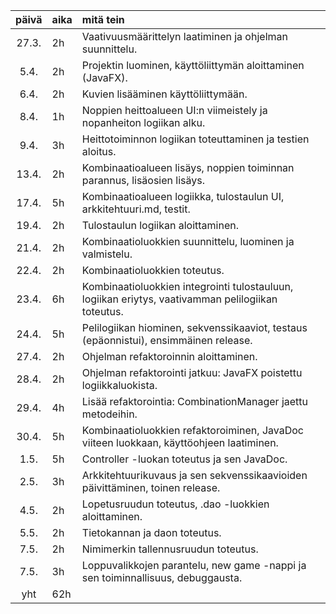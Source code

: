 
| päivä | aika | mitä tein  |
| :----:|:-----| :-----|
| 27.3. | 2h    | Vaativuusmäärittelyn laatiminen ja ohjelman suunnittelu. |
| 5.4. | 2h    | Projektin luominen, käyttöliittymän aloittaminen (JavaFX). |
| 6.4. | 2h    | Kuvien lisääminen käyttöliittymään. |
| 8.4. | 1h    | Noppien heittoalueen UI:n viimeistely ja nopanheiton logiikan alku. |
| 9.4. | 3h    | Heittotoiminnon logiikan toteuttaminen ja testien aloitus. |
| 13.4. | 2h    | Kombinaatioalueen lisäys, noppien toiminnan parannus, lisäosien lisäys. |
| 17.4. | 5h    | Kombinaatioalueen logiikka, tulostaulun UI, arkkitehtuuri.md, testit. |
| 19.4. | 2h    | Tulostaulun logiikan aloittaminen. |
| 21.4. | 2h    | Kombinaatioluokkien suunnittelu, luominen ja valmistelu. |
| 22.4. | 2h    | Kombinaatioluokkien toteutus. |
| 23.4. | 6h    | Kombinaatioluokkien integrointi tulostauluun, logiikan eriytys, vaativamman pelilogiikan toteutus. |
| 24.4. | 5h    | Pelilogiikan hiominen, sekvenssikaaviot, testaus (epäonnistui), ensimmäinen release. |
| 27.4. | 2h    | Ohjelman refaktoroinnin aloittaminen. |
| 28.4. | 2h    | Ohjelman refaktorointi jatkuu: JavaFX poistettu logiikkaluokista. |
| 29.4. | 4h    | Lisää refaktorointia: CombinationManager jaettu metodeihin. |
| 30.4. | 5h    | Kombinaatioluokkien refaktoroiminen, JavaDoc viiteen luokkaan, käyttöohjeen laatiminen. |
| 1.5. | 5h    | Controller -luokan toteutus ja sen JavaDoc. |
| 2.5. | 3h    | Arkkitehtuurikuvaus ja sen sekvenssikaavioiden päivittäminen, toinen release. |
| 4.5. | 2h    | Lopetusruudun toteutus, .dao -luokkien aloittaminen. |
| 5.5. | 2h    | Tietokannan ja daon toteutus. |
| 7.5. | 2h    | Nimimerkin tallennusruudun toteutus. |
| 7.5. | 3h    | Loppuvalikkojen parantelu, new game -nappi ja sen toiminnallisuus, debuggausta. |
| yht   | 62h    | | 
